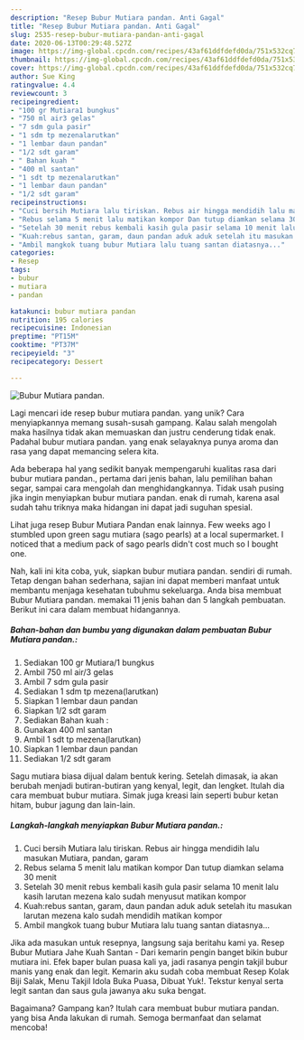 ```yaml
---
description: "Resep Bubur Mutiara pandan. Anti Gagal"
title: "Resep Bubur Mutiara pandan. Anti Gagal"
slug: 2535-resep-bubur-mutiara-pandan-anti-gagal
date: 2020-06-13T00:29:48.527Z
image: https://img-global.cpcdn.com/recipes/43af61ddfdefd0da/751x532cq70/bubur-mutiara-pandan-foto-resep-utama.jpg
thumbnail: https://img-global.cpcdn.com/recipes/43af61ddfdefd0da/751x532cq70/bubur-mutiara-pandan-foto-resep-utama.jpg
cover: https://img-global.cpcdn.com/recipes/43af61ddfdefd0da/751x532cq70/bubur-mutiara-pandan-foto-resep-utama.jpg
author: Sue King
ratingvalue: 4.4
reviewcount: 3
recipeingredient:
- "100 gr Mutiara1 bungkus"
- "750 ml air3 gelas"
- "7 sdm gula pasir"
- "1 sdm tp mezenalarutkan"
- "1 lembar daun pandan"
- "1/2 sdt garam"
- " Bahan kuah "
- "400 ml santan"
- "1 sdt tp mezenalarutkan"
- "1 lembar daun pandan"
- "1/2 sdt garam"
recipeinstructions:
- "Cuci bersih Mutiara lalu tiriskan. Rebus air hingga mendidih lalu masukan Mutiara, pandan, garam"
- "Rebus selama 5 menit lalu matikan kompor Dan tutup diamkan selama 30 menit"
- "Setelah 30 menit rebus kembali kasih gula pasir selama 10 menit lalu kasih larutan mezena kalo sudah menyusut matikan kompor"
- "Kuah:rebus santan, garam, daun pandan aduk aduk setelah itu masukan larutan mezena kalo sudah mendidih matikan kompor"
- "Ambil mangkok tuang bubur Mutiara lalu tuang santan diatasnya..."
categories:
- Resep
tags:
- bubur
- mutiara
- pandan

katakunci: bubur mutiara pandan 
nutrition: 195 calories
recipecuisine: Indonesian
preptime: "PT15M"
cooktime: "PT37M"
recipeyield: "3"
recipecategory: Dessert

---
```



![Bubur Mutiara pandan.](https://img-global.cpcdn.com/recipes/43af61ddfdefd0da/751x532cq70/bubur-mutiara-pandan-foto-resep-utama.jpg)

Lagi mencari ide resep bubur mutiara pandan. yang unik? Cara menyiapkannya memang susah-susah gampang. Kalau salah mengolah maka hasilnya tidak akan memuaskan dan justru cenderung tidak enak. Padahal bubur mutiara pandan. yang enak selayaknya punya aroma dan rasa yang dapat memancing selera kita.

Ada beberapa hal yang sedikit banyak mempengaruhi kualitas rasa dari bubur mutiara pandan., pertama dari jenis bahan, lalu pemilihan bahan segar, sampai cara mengolah dan menghidangkannya. Tidak usah pusing jika ingin menyiapkan bubur mutiara pandan. enak di rumah, karena asal sudah tahu triknya maka hidangan ini dapat jadi suguhan spesial.

Lihat juga resep Bubur Mutiara Pandan enak lainnya. Few weeks ago I stumbled upon green sagu mutiara (sago pearls) at a local supermarket. I noticed that a medium pack of sago pearls didn&#39;t cost much so I bought one.


Nah, kali ini kita coba, yuk, siapkan bubur mutiara pandan. sendiri di rumah. Tetap dengan bahan sederhana, sajian ini dapat memberi manfaat untuk membantu menjaga kesehatan tubuhmu sekeluarga. Anda bisa membuat Bubur Mutiara pandan. memakai 11 jenis bahan dan 5 langkah pembuatan. Berikut ini cara dalam membuat hidangannya.

<!--inarticleads1-->

##### Bahan-bahan dan bumbu yang digunakan dalam pembuatan Bubur Mutiara pandan.:

1. Sediakan 100 gr Mutiara/1 bungkus
1. Ambil 750 ml air/3 gelas
1. Ambil 7 sdm gula pasir
1. Sediakan 1 sdm tp mezena(larutkan)
1. Siapkan 1 lembar daun pandan
1. Siapkan 1/2 sdt garam
1. Sediakan  Bahan kuah :
1. Gunakan 400 ml santan
1. Ambil 1 sdt tp mezena(larutkan)
1. Siapkan 1 lembar daun pandan
1. Sediakan 1/2 sdt garam


Sagu mutiara biasa dijual dalam bentuk kering. Setelah dimasak, ia akan berubah menjadi butiran-butiran yang kenyal, legit, dan lengket. Itulah dia cara membuat bubur mutiara. Simak juga kreasi lain seperti bubur ketan hitam, bubur jagung dan lain-lain. 

<!--inarticleads2-->

##### Langkah-langkah menyiapkan Bubur Mutiara pandan.:

1. Cuci bersih Mutiara lalu tiriskan. Rebus air hingga mendidih lalu masukan Mutiara, pandan, garam
1. Rebus selama 5 menit lalu matikan kompor Dan tutup diamkan selama 30 menit
1. Setelah 30 menit rebus kembali kasih gula pasir selama 10 menit lalu kasih larutan mezena kalo sudah menyusut matikan kompor
1. Kuah:rebus santan, garam, daun pandan aduk aduk setelah itu masukan larutan mezena kalo sudah mendidih matikan kompor
1. Ambil mangkok tuang bubur Mutiara lalu tuang santan diatasnya...


Jika ada masukan untuk resepnya, langsung saja beritahu kami ya. Resep Bubur Mutiara Jahe Kuah Santan - Dari kemarin pengin banget bikin bubur mutiara ini. Efek baper bulan puasa kali ya, jadi rasanya pengin takjil bubur manis yang enak dan legit. Kemarin aku sudah coba membuat Resep Kolak Biji Salak, Menu Takjil Idola Buka Puasa, Dibuat Yuk!. Tekstur kenyal serta legit santan dan saus gula jawanya aku suka bengat. 

Bagaimana? Gampang kan? Itulah cara membuat bubur mutiara pandan. yang bisa Anda lakukan di rumah. Semoga bermanfaat dan selamat mencoba!
